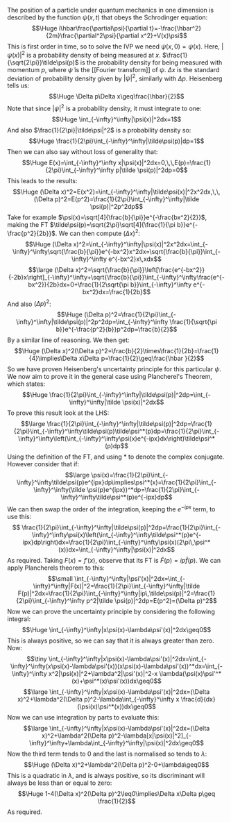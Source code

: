  
The position of a particle under quantum mechanics in one dimension is described by the function $\psi(x,t)$ that obeys the Schrodinger equation:$$\Huge i\hbar\frac{\partial\psi}{\partial t}=-\frac{\hbar^2}{2m}\frac{\partial^2\psi}{\partial x^2}+V(x)\psi$$This is first order in time, so to solve the IVP we need $\psi(x,0)=\psi(x)$. Here, $|\psi(x)|^2$ is a probability density of being measured at $x$. $\frac{1}{\sqrt{2\pi}}\tilde\psi(p)$ is the probability density for being measured with momentum $p$, where $\tilde\psi$ is the [[Fourier transform]] of $\psi$. $\Delta x$ is the standard deviation of probability density given by $|\psi|^2$, similarly with $\Delta p$. Heisenberg tells us:$$\Huge \Delta p\Delta x\geq\frac{\hbar}{2}$$Note that since $|\psi|^2$ is a probability density, it must integrate to one:$$\Huge \int_{-\infty}^\infty|\psi(x)|^2dx=1$$And also $\frac{1}{2\pi}|\tilde\psi|^2$ is a probability density so:$$\Huge \frac{1}{2\pi}\int_{-\infty}^\infty|\tilde\psi(p)|dp=1$$Then we can also say without loss of generality that:$$\Huge E(x)=\int_{-\infty}^\infty x|\psi(x)|^2dx=0,\,\,E(p)=\frac{1}{2\pi}\int_{-\infty}^\infty p|\tilde \psi(p)|^2dp=0$$This leads to the results:$$\Huge (\Delta x)^2=E(x^2)=\int_{-\infty}^\infty|\tilde\psi(x)|^2x^2dx,\,\,(\Delta p)^2=E(p^2)=\frac{1}{2\pi}\int_{-\infty}^\infty|\tilde \psi(p)|^2p^2dp$$Take for example $\psi(x)=\sqrt[4]{\frac{b}{\pi}}e^{-\frac{bx^2}{2}}$, making the FT $\tilde\psi(p)=\sqrt{2\pi}\sqrt[4]{\frac{1}{\pi b}}e^{-\frac{p^2}{2b}}$. We can then compute $(\Delta x)^2$:$$\Huge (\Delta x)^2=\int_{-\infty}^\infty|\psi(x)|^2x^2dx=\int_{-\infty}^\infty\sqrt{\frac{b}{\pi}}e^{-bx^2}x^2dx=\sqrt{\frac{b}{\pi}}\int_{-\infty}^\infty e^{-bx^2}x\,xdx$$$$\large (\Delta x)^2=\sqrt{\frac{b}{\pi}}\left[\frac{e^{-bx^2}}{-2b}x\right]_{-\infty}^\infty+\sqrt{\frac{b}{\pi}}\int_{-\infty}^\infty\frac{e^{-bx^2}}{2b}dx=0+\frac{1}{2\sqrt{\pi b}}\int_{-\infty}^\infty e^{-bx^2}dx=\frac{1}{2b}$$And also $(\Delta p)^2$:$$\Huge (\Delta p)^2=\frac{1}{2\pi}\int_{-\infty}^\infty|\tilde\psi(p)|^2p^2dp=\int_{-\infty}^\infty \frac{1}{\sqrt{\pi b}}e^{-\frac{p^2}{b}}p^2dp=\frac{b}{2}$$By a similar line of reasoning. We then get:$$\Huge (\Delta x)^2(\Delta p)^2=\frac{b}{2}\times\frac{1}{2b}=\frac{1}{4}\implies\Delta x\Delta p=\frac{1}{2}\geq\frac{\hbar }{2}$$So we have proven Heisenberg's uncertainty principle for this particular $\psi$. We now aim to prove it in the general case using Plancherel's Theorem, which states:$$\Huge \frac{1}{2\pi}\int_{-\infty}^\infty|\tilde\psi(p)|^2dp=\int_{-\infty}^\infty|\tilde \psi(x)|^2dx$$To prove this result look at the LHS:$$\large \frac{1}{2\pi}\int_{-\infty}^\infty|\tilde\psi(p)|^2dp=\frac{1}{2\pi}\int_{-\infty}^\infty\tilde\psi(p)\tilde\psi^*(p)dp=\frac{1}{2\pi}\int_{-\infty}^\infty\left(\int_{-\infty}^\infty\psi(x)e^{-ipx}dx\right)\tilde\psi^*(p)dp$$Using the definition of the FT, and using $*$ to denote the complex conjugate. However consider that if:$$\large \psi(x)=\frac{1}{2\pi}\int_{-\infty}^\infty\tilde\psi(p)e^{ipx}dp\implies\psi^*(x)=\frac{1}{2\pi}\int_{-\infty}^\infty(\tilde \psi(p)e^{ipx})^*dp=\frac{1}{2\pi}\int_{-\infty}^\infty\tilde\psi^*(p)e^{-ipx}dp$$We can then swap the order of the integration, keeping the $e^{-ipx}$ term, to use this:$$ \frac{1}{2\pi}\int_{-\infty}^\infty|\tilde\psi(p)|^2dp=\frac{1}{2\pi}\int_{-\infty}^\infty\psi(x)\left(\int_{-\infty}^\infty\tilde\psi^*(p)e^{-ipx}dp\right)dx=\frac{1}{2\pi}\int_{-\infty}^\infty\psi(x)(2\pi\,\psi^*(x))dx=\int_{-\infty}^\infty|\psi(x)|^2dx$$As required. Taking $F(x)=f'(x)$, observe that its FT is $\tilde F(p)=ip\tilde f(p)$. We can apply Plancherels theorem to this:$$\small \int_{-\infty}^\infty|\psi'(x)|^2dx=\int_{-\infty}^\infty|F(x)|^2=\frac{1}{2\pi}\int_{-\infty}^\infty|\tilde F(p)|^2dx=\frac{1}{2\pi}\int_{-\infty}^\infty|ip\,\tilde\psi(p)|^2=\frac{1}{2\pi}\int_{-\infty}^\infty p^2|\tilde \psi(p)|^2dp=E(p^2)=(\Delta p)^2$$Now we can prove the uncertainty principle by considering the following integral:$$\Huge \int_{-\infty}^\infty|x\psi(x)-\lambda\psi'(x)|^2dx\geq0$$This is always positive, so we can say that it is always greater than zero. Now:$$\tiny \int_{-\infty}^\infty|x\psi(x)-\lambda\psi'(x)|^2dx=\int_{-\infty}^\infty(x\psi(x)-\lambda\psi'(x))(x\psi(x)-\lambda\psi'(x))^*dx=\int_{-\infty}^\infty x^2|\psi(x)|^2+\lambda^2|\psi'(x)|^2-x \lambda(\psi(x)\psi'^*(x)+\psi^*(x)\psi'(x))dx\geq0$$$$\large \int_{-\infty}^\infty|x\psi(x)-\lambda\psi'(x)|^2dx=(\Delta x)^2+\lambda^2(\Delta p)^2-\lambda\int_{-\infty}^\infty x \frac{d}{dx}(\psi(x)\psi^*(x))dx\geq0$$Now we can use integration by parts to evaluate this:$$\large \int_{-\infty}^\infty|x\psi(x)-\lambda\psi'(x)|^2dx=(\Delta x)^2+\lambda^2(\Delta p)^2-\lambda[x|\psi(x)|^2]_{-\infty}^\infty+\lambda\int_{-\infty}^\infty|\psi(x)|^2dx\geq0$$Now the third term tends to $0$ and the last is normalised so tends to $\lambda$:$$\Huge (\Delta x)^2+\lambda^2(\Delta p)^2-0+\lambda\geq0$$This is a quadratic in $\lambda$, and is always positive, so its discriminant will always be less than or equal to zero:$$\Huge 1-4(\Delta x)^2(\Delta p)^2\leq0\implies\Delta x\Delta p\geq \frac{1}{2}$$As required.